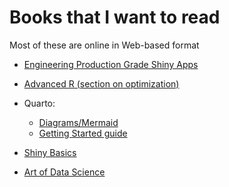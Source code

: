 Books that I want to read
========================

Most of these are online in Web-based format

- [Engineering Production Grade Shiny Apps](https://engineering-shiny.org/index.html)
- [Advanced R (section on optimization)](http://adv-r.had.co.nz/Profiling.html)
- Quarto:
	- [Diagrams/Mermaid](https://quarto.org/docs/authoring/diagrams.html#graphviz)
	- [Getting Started guide](https://quarto.org/docs/get-started/authoring/rstudio.html)
	
- [Shiny Basics](https://shiny.posit.co/r/getstarted/shiny-basics/lesson3/)
- [Art of Data Science](https://bookdown.org/rdpeng/artofdatascience/what-are-the-goals-of-formal-modeling.html)
